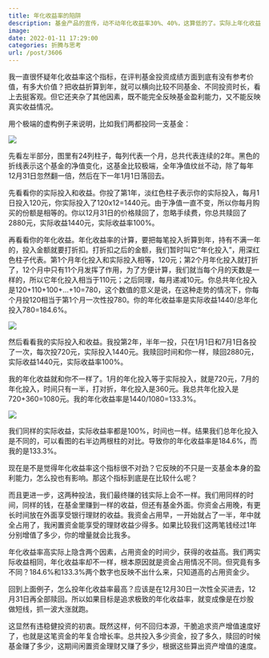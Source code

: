 ```yaml
---
title: 年化收益率的陷阱
description: 基金产品的宣传，动不动年化收益率30%、40%，这算低的了。实际上年化收益率不是你想的那样，它没什么参考价值。
image: 
date: 2022-01-11 17:29:00
categories: 折腾与思考
url: /post/3606
---
```


我一直很怀疑年化收益率这个指标，在评判基金投资成绩方面到底有没有参考价值，有多大价值？把收益折算到年，就可以横向比较不同基金、不同投资时长，看上去挺客观。但它还夹杂了其他因素，既不能完全反映基金盈利能力，又不能反映真实收益情况。

用个极端的虚构例子来说明，比如我们两都投同一支基金：

![](https://cdn.victor42.work/posts/2022-01/7e049dfc-e68d-40c1-b3ca-c92c47561bb8.jpg)

先看左半部分，图里有24列柱子，每列代表一个月，总共代表连续的2年。黑色的折线表示这个基金的净值变化，这基金比较极端，全年净值纹丝不动，除了每年12月31日忽然翻一倍，然后在下一年1月1日落回去。

先看看你的实际投入和收益。你投了第1年，淡红色柱子表示你的实际投入，每月1日投入120元，你实际投入了120x12=1440元。由于净值一直不变，所以你每月购买的份额是相等的。你以12月31日的价格赎回了，忽略手续费，你总共赎回了2880元，实际收益1440元，实际收益率100%。

再看看你的年化收益。年化收益率的计算，要把每笔投入折算到年，持有不满一年的，投入金额就要打折扣。打折扣之后的金额，我们暂时叫它“年化投入”，用深红色柱子代表。第1个月年化投入和实际投入相等，120元；第2个月年化投入就打折了，12个月中只有11个月发挥了作用，为了方便计算，我们就当每个月的天数是一样的，所以它年化投入相当于110元；之后同理，每月递减10元。你总共年化投入是120+110+100+...+10=780，这个数值的意义是说，在这种走势的情况下，你每个月投120相当于第1个月一次性投780。你的年化收益率是实际收益1440/总年化投入780=184.6%。

![](https://cdn.victor42.work/posts/2022-01/7e049dfc-e68d-40c1-b3ca-c92c47561bb8.jpg)

然后看看我的实际投入和收益。我投第2年，半年一投，只在1月1日和7月1日各投了一次，每次投720元，实际投入1440元。我赎回时间和你一样，赎回2880元，实际收益1440元，实际收益率100%。

我的年化收益就和你不一样了。1月的年化投入等于实际投入，就是720元，7月的年化投入，时间只有一半，打对折，年化投入是360元。我总共年化投入是720+360=1080元。我的年化收益率是1440/1080=133.3%。

![](https://cdn.victor42.work/posts/2022-01/7e049dfc-e68d-40c1-b3ca-c92c47561bb8.jpg)

我们同样的实际收益，实际收益率都是100%，时间也一样。结果我们总年化投入是不同的，可以看图的右半边两根柱的对比。导致你的年化收益率是184.6%，而我的是133.3%。

现在是不是觉得年化收益率这个指标很不对劲？它反映的不只是一支基金本身的盈利能力，怎么投也有影响。那这个指标到底是在比较什么呢？

而且更进一步，这两种投法，我们最终赚的钱实际上会不一样。我们用同样的时间，同样的钱，在基金里赚到一样的收益，但还有基金外面。你资金占用晚，有更长时间放在外面享受银行理财的收益。我资金占用早，一开始就占了一半，年中就全占用了，我闲置资金能享受的理财收益少得多。如果比较我们这两笔钱经过1年分别增值了多少，你的增量就会比我多。

年化收益率高实际上隐含两个因素，占用资金的时间少，获得的收益高。我们两实际收益相同，年化收益率却不一样，根本原因就是资金占用情况不同。但究竟有多不同？184.6%和133.3%两个数字也反映不出什么来，只知道高的占用资金少。

回到上面例子，怎么投年化收益率最高？应该是在12月30日一次性全买进去，12月31日再全部赎回。所以如果目标是追求极致的年化收益率，就变成像是在炒股做短线，抓一波大涨就跑。

这显然有违稳健投资的初衷。既然这样，何不回归本源，干脆追求资产增值速度好了，也就是这笔资金的年复合增长率。总共投入多少资金，投了多久，赎回的时候基金赚了多少，这期间闲置资金理财又赚了多少，根据这些算出资产增值的速度。
